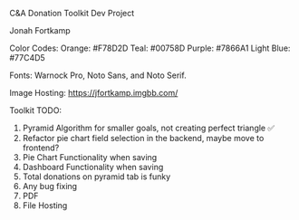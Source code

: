 C&A Donation Toolkit Dev Project

Jonah Fortkamp

Color Codes:
  Orange: #F78D2D
  Teal: #00758D
  Purple: #7866A1
  Light Blue: #77C4D5

Fonts: Warnock Pro, Noto Sans, and Noto Serif.

Image Hosting: https://jfortkamp.imgbb.com/

Toolkit TODO:

1. Pyramid Algorithm for smaller goals, not creating perfect triangle ✅
2. Refactor pie chart field selection in the backend, maybe move to frontend?
3. Pie Chart Functionality when saving
4. Dashboard Functionality when saving
5. Total donations on pyramid tab is funky
6. Any bug fixing
7. PDF
8. File Hosting
